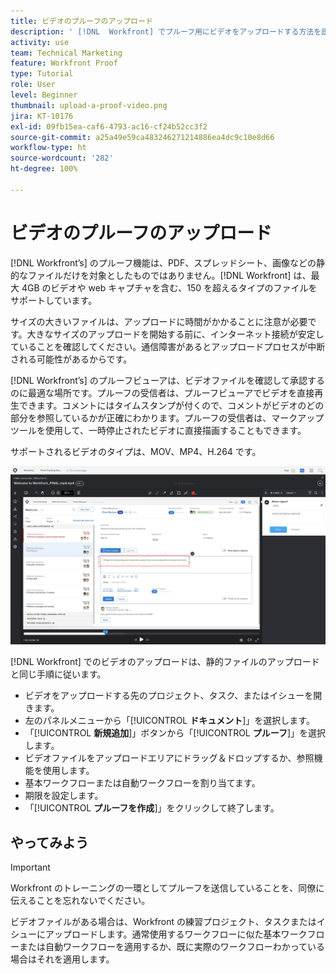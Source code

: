 ```yaml
---
title: ビデオのプルーフのアップロード
description: ' [!DNL  Workfront] でプルーフ用にビデオをアップロードする方法を説明します。'
activity: use
team: Technical Marketing
feature: Workfront Proof
type: Tutorial
role: User
level: Beginner
thumbnail: upload-a-proof-video.png
jira: KT-10176
exl-id: 09fb15ea-caf6-4793-ac16-cf24b52cc3f2
source-git-commit: a25a49e59ca483246271214886ea4dc9c10e8d66
workflow-type: ht
source-wordcount: '282'
ht-degree: 100%

---
```


# ビデオのプルーフのアップロード

[!DNL Workfront’s] のプルーフ機能は、PDF、スプレッドシート、画像などの静的なファイルだけを対象としたものではありません。[!DNL Workfront] は、最大 4GB のビデオや web キャプチャを含む、150 を超えるタイプのファイルをサポートしています。

サイズの大きいファイルは、アップロードに時間がかかることに注意が必要です。大きなサイズのアップロードを開始する前に、インターネット接続が安定していることを確認してください。通信障害があるとアップロードプロセスが中断される可能性があるからです。

<!-- For a complete list of uploadable file types, see the article, Supported proofing file types. -->

[!DNL Workfront’s] のプルーフビューアは、ビデオファイルを確認して承認するのに最適な場所です。プルーフの受信者は、プルーフビューアでビデオを直接再生できます。コメントにはタイムスタンプが付くので、コメントがビデオのどの部分を参照しているかが正確にわかります。プルーフの受信者は、マークアップツールを使用して、一時停止されたビデオに直接描画することもできます。

サポートされるビデオのタイプは、MOV、MP4、H.264 です。<!-- Check the supported file types list to make sure the video type you use is compatible with Workfront’s proofing features.-->

![ビデオプルーフファイル上のマークアップの画像](assets/upload-a-proof-of-a-video.png)

[!DNL Workfront] でのビデオのアップロードは、静的ファイルのアップロードと同じ手順に従います。

* ビデオをアップロードする先のプロジェクト、タスク、またはイシューを開きます。
* 左のパネルメニューから「[!UICONTROL **ドキュメント**]」を選択します。
* 「[!UICONTROL **新規追加**]」ボタンから「[!UICONTROL **プルーフ**]」を選択します。
* ビデオファイルをアップロードエリアにドラッグ＆ドロップするか、参照機能を使用します。
* 基本ワークフローまたは自動ワークフローを割り当てます。
* 期限を設定します。
* 「[!UICONTROL **プルーフを作成**]」をクリックして終了します。

## やってみよう

>[!IMPORTANT]
>
>Workfront のトレーニングの一環としてプルーフを送信していることを、同僚に伝えることを忘れないでください。


ビデオファイルがある場合は、Workfront の練習プロジェクト、タスクまたはイシューにアップロードします。通常使用するワークフローに似た基本ワークフローまたは自動ワークフローを適用するか、既に実際のワークフローわかっている場合はそれを適用します。


